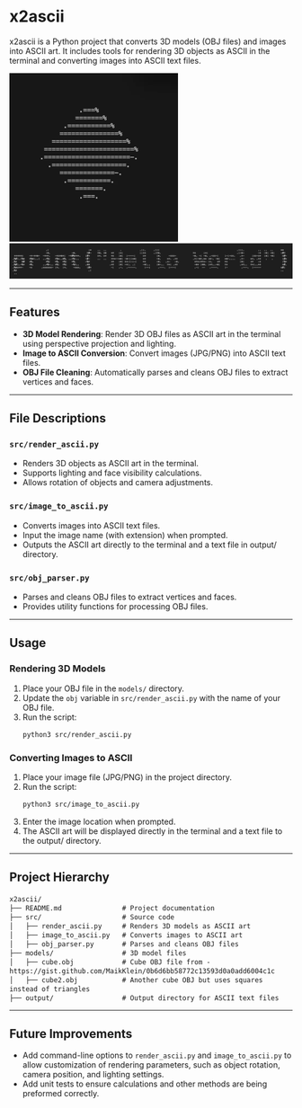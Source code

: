 # x2ascii

x2ascii is a Python project that converts 3D models (OBJ files) and images into ASCII art. It includes tools for rendering 3D objects as ASCII in the terminal and converting images into ASCII text files.

<img src="https://raw.githubusercontent.com/ivanf-nz/x2ascii/refs/heads/main/readme_images/spinning_cube.gif" alt="ascii_cube" width="300" height="300">
<img width="650" alt="image" src="https://raw.githubusercontent.com/ivanf-nz/x2ascii/refs/heads/main/readme_images/print_hello_ascii.png" />

---

## Features

- **3D Model Rendering**: Render 3D OBJ files as ASCII art in the terminal using perspective projection and lighting.
- **Image to ASCII Conversion**: Convert images (JPG/PNG) into ASCII text files.
- **OBJ File Cleaning**: Automatically parses and cleans OBJ files to extract vertices and faces.

---

## File Descriptions

### `src/render_ascii.py`
- Renders 3D objects as ASCII art in the terminal.
- Supports lighting and face visibility calculations.
- Allows rotation of objects and camera adjustments.

### `src/image_to_ascii.py`
- Converts images into ASCII text files.
- Input the image name (with extension) when prompted.
- Outputs the ASCII art directly to the terminal and a text file in output/ directory.

### `src/obj_parser.py`
- Parses and cleans OBJ files to extract vertices and faces.
- Provides utility functions for processing OBJ files.

---

## Usage

### Rendering 3D Models
1. Place your OBJ file in the `models/` directory.
2. Update the `obj` variable in `src/render_ascii.py` with the name of your OBJ file.
3. Run the script:
   ```bash
   python3 src/render_ascii.py
   ```

### Converting Images to ASCII
1. Place your image file (JPG/PNG) in the project directory.
2. Run the script:
   ```bash
   python3 src/image_to_ascii.py
   ```
3. Enter the image location when prompted.
4. The ASCII art will be displayed directly in the terminal and a text file to the output/ directory.

---

## Project Hierarchy

```
x2ascii/
├── README.md               # Project documentation
├── src/                    # Source code
│   ├── render_ascii.py     # Renders 3D models as ASCII art
│   ├── image_to_ascii.py   # Converts images to ASCII art
│   ├── obj_parser.py       # Parses and cleans OBJ files
├── models/                 # 3D model files
│   ├── cube.obj            # Cube OBJ file from - https://gist.github.com/MaikKlein/0b6d6bb58772c13593d0a0add6004c1c
│   ├── cube2.obj           # Another cube OBJ but uses squares instead of triangles
├── output/                 # Output directory for ASCII text files
```

---

## Future Improvements
- Add command-line options to `render_ascii.py` and `image_to_ascii.py` to allow customization of rendering parameters, such as object rotation, camera position, and lighting settings.
- Add unit tests to ensure calculations and other methods are being preformed correctly.
